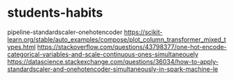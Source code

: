 # students-habits
pipeline-standardscaler-onehotencoder
https://scikit-learn.org/stable/auto_examples/compose/plot_column_transformer_mixed_types.html
https://stackoverflow.com/questions/43798377/one-hot-encode-categorical-variables-and-scale-continuous-ones-simultaneouely
https://datascience.stackexchange.com/questions/36034/how-to-apply-standardscaler-and-onehotencoder-simultaneously-in-spark-machine-le
